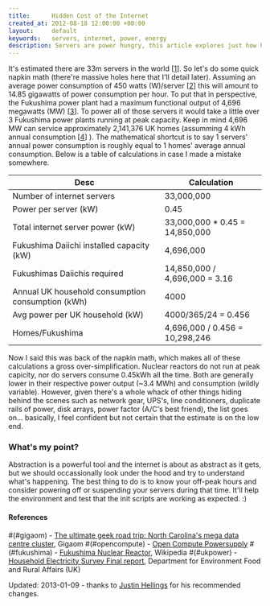 ```yaml
---
title:      Hidden Cost of the Internet
created_at: 2012-08-18 12:00:00 +00:00
layout:     default
keywords:   servers, internet, power, energy
description: Servers are power hungry, this article explores just how hungry those 33m servers that run the internet are.
---
```


It's estimated there are 33m servers in the world \[[1](#gigaom)\]. So let's do some quick napkin math (there're massive holes here that I'll detail later). Assuming an average power consumption of 450 watts (W)/server \[[2](#opencompute)\] this will amount to 14.85 gigawatts of power consumption per hour. To put that in perspective, the Fukushima power plant had a maximum functional output of 4,696 megawatts (MW) \[[3](#fukushima)\]. To power all of those servers it would take a little over 3 Fukushima power plants running at peak capacity. Keep in mind 4,696 MW can service approximately 2,141,376 UK homes (assumming 4 kWh annual consumption \[[4](#ukpower)\] ). The mathematical shortcut is to say 1 servers' annual power consumption is roughly equal to 1 homes' average annual consumption. Below is a table of calculations in case I made a mistake somewhere.

| Desc                                              | Calculation                     |
|---------------------------------------------------|---------------------------------|
| Number of internet servers                        | 33,000,000                      |
| Power per server (kW)                             | 0.45                            |
| Total internet server power (kW)                  | 33,000,000 \* 0.45 = 14,850,000 |
| Fukushima Daiichi installed capacity (kW)         | 4,696,000                       |
| Fukushimas Daiichis required                      | 14,850,000 / 4,696,000 = 3.16   |
| Annual UK household consumption consumption (kWh) | 4000                            |
| Avg power per UK household (kW)                   | 4000/365/24 = 0.456             |
| Homes/Fukushima                                   | 4,696,000 / 0.456 = 10,298,246  |

Now I said this was back of the napkin math, which makes all of these calculations a gross over-simplification. Nuclear reactors do not run at peak capicity, nor do servers consume 0.45kWh all the time. Both are generally lower in their respective power output (~3.4 MWh) and consumption (wildly variable). However, given there's a whole whack of other things hiding behind the scenes such as network gear, UPS's, line conditioners, duplicate rails of power, disk arrays, power factor (A/C's best friend), the list goes on... basically, I feel confident but not certain that the estimate is on the low end.

### What's my point?

Abstraction is a powerful tool and the internet is about as abstract as it gets, but we should occassionally look under the hood and try to understand what's happening. The best thing to do is to know your off-peak hours and consider powering off or suspending your servers during that time. It'll help the environment and test that the init scripts are working as expected. :)

#### References

\#(\#gigaom) - [The ultimate geek road trip: North Carolina's mega data centre cluster](http://gigaom.com/cleantech/a-geeks-road-trip-north-carolinas-data-center-cluster/), Gigaom
\#(\#opencompute) - [Open Compute Powersupply](http://opencompute.org/projects/power-supply/)
\#(\#fukushima) - [Fukushima Nuclear Reactor](http://en.wikipedia.org/wiki/Fukushima_I_Nuclear_Power_Plant), Wikipedia
\#(\#ukpower) - [Household Electricity Survey Final report](http://randd.defra.gov.uk/Document.aspx?Document=10043_R66141HouseholdElectricitySurveyFinalReportissue4.pdf), Department for Environment Food and Rural Affairs (UK)

Updated: 2013-01-09 - thanks to [Justin Hellings](http://justin.hellings.me.uk) for his recommended changes.
